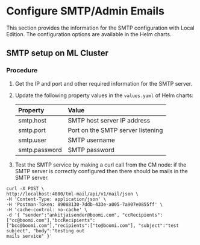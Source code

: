 ﻿---
sidebar_position: 12
---

# Configure SMTP/Admin Emails

<head>
  <meta name="guidename" content="API Management"/>
  <meta name="context" content="GUID-0f011b8f-b869-4dfe-bd2e-bc25b3d11657"/>
</head>

This section provides the information for the SMTP configuration with Local Edition. The configuration options are available in the Helm charts.

## SMTP setup on ML Cluster

### Procedure

1. Get the IP and port and other required information for the SMTP server. 

2. Update the following property values in the `values.yaml` of Helm charts: 

   |Property|Value|
   | :- | :- |
   |smtp.host|SMTP host server IP address|
   |smtp.port|Port on the SMTP server listening|
   |smtp.user|SMTP username|
   |smtp.password|SMTP password|

3. Test the SMTP service by making a curl call from the CM node: if the SMTP server is correctly configured then there should be mails in the SMTP server. 

```
curl -X POST \
http://localhost:4080/tml-mail/api/v1/mail/json \
-H 'Content-Type: application/json' \
-H 'Postman-Token: 89088130-7ddb-433e-a005-7a907e0855ff' \
-H 'cache-control: no-cache' \
-d '{ "sender":"ankitjaisender@boomi.com", "ccRecipients":["cc@boomi.com"],"bccRecipients":
["bcc@boomi.com"],"recipients":["to@boomi.com"], "subject":"test subject", "body":"testing out
mails service" }'
```
